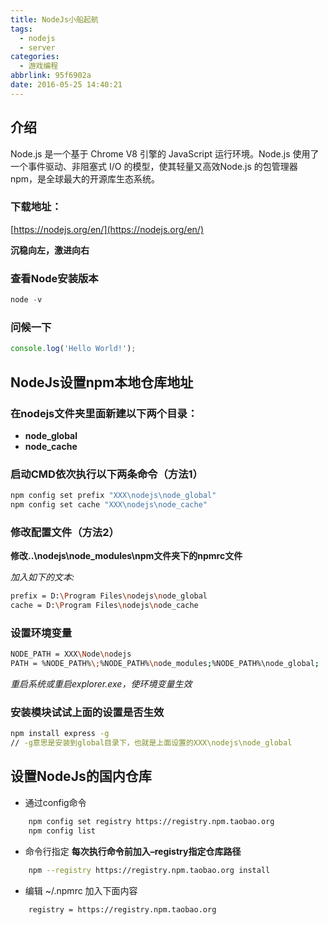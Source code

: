 ```yaml
---
title: NodeJs小船起航
tags:
  - nodejs
  - server
categories:
  - 游戏编程
abbrlink: 95f6902a
date: 2016-05-25 14:40:21
---
```


## 介绍

  Node.js 是一个基于 Chrome V8 引擎的 JavaScript 运行环境。Node.js 使用了一个事件驱动、非阻塞式 I/O 的模型，使其轻量又高效Node.js 的包管理器 npm，是全球最大的开源库生态系统。

### 下载地址：

[https://nodejs.org/en/](https://nodejs.org/en/)

**沉稳向左，激进向右**

### 查看Node安装版本

``` js
node -v
```

### 问候一下

``` js
console.log('Hello World!');
```

## NodeJs设置npm本地仓库地址

### 在nodejs文件夹里面新建以下两个目录：

- **node_global**
- **node_cache**

### 启动CMD依次执行以下两条命令（方法1）

```bash
npm config set prefix "XXX\nodejs\node_global"
npm config set cache "XXX\nodejs\node_cache"
```
### 修改配置文件（方法2）

**修改..\nodejs\node_modules\npm文件夹下的npmrc文件**

*加入如下的文本:*

```bash
prefix = D:\Program Files\nodejs\node_global
cache = D:\Program Files\nodejs\node_cache
```

### 设置环境变量

```bash
NODE_PATH = XXX\Node\nodejs
PATH = %NODE_PATH%\;%NODE_PATH%\node_modules;%NODE_PATH%\node_global;
```

*重启系统或重启explorer.exe，使环境变量生效*

### 安装模块试试上面的设置是否生效

```bash
npm install express -g 
// -g意思是安装到global目录下，也就是上面设置的XXX\nodejs\node_global
```

## 设置NodeJs的国内仓库
- 通过config命令

```bash
    npm config set registry https://registry.npm.taobao.org
    npm config list
```

- 命令行指定 
**每次执行命令前加入–registry指定仓库路径**

```bash
    npm --registry https://registry.npm.taobao.org install
```

- 编辑 ~/.npmrc 加入下面内容

```bash
    registry = https://registry.npm.taobao.org
```
